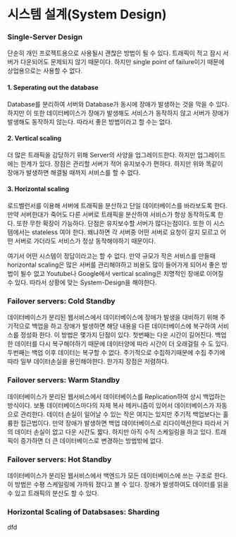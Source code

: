 # 시스템 설계(System Design)

### Single-Server Design

단순히 개인 프로젝트용으로 사용될시 괜찮은 방법이 될 수 있다. 트래픽이 적고 잠시 서버가 다운되어도 문제되지 않기 때문이다. 하지만 single point of failure이기 때문에 상업용으로는 사용할 수 없다.

#### 1. Seperating out the database

Database를 분리하여 서버와 Database가 동시에 장애가 발생하는 것을 막을 수 있다. 하지만 이 또한 데이터베이스가 장애가 발생해도 서비스가 동작하지 않고 서버가 장애가 발생해도 동작하지 않는다. 따라서 좋은 방법이라고 할 수는 없다.

#### 2. Vertical scaling

더 많은 트래픽을 감당하기 위해 Server의 사양을 업그레이드한다. 하지만 업그레이드에는 한계가 있다. 장점은 관리할 서버가 적어 유지보수가 편하다. 하지만 위와 똑같이 장애가 발생하면 해결될 때까지 서비스를 할 수 없다.

#### 3. Horizontal scaling

로드벨런서를 이용해 서버에 트래픽을 분산하고 단일 데이터베이스를 바라보도록 한다. 만약 서버한대가 죽어도 다른 서버로 트래픽을 분산하여 서비스가 항상 동작하도록 한다. 또한 무한 확장이 가능하다. 단점은 유지보수할 서버가 많다는점이다. 또한 이 시스템에서는 stateless 여야 한다. 왜냐하면 각 서버중 어떤 서버로 요청이 갈지 모르고 어떤 서버로 가더라도 서비스가 정상 동작해야하기 때문이다.

여기서 어떤 시스템이 정답이라고는 할 수 없다. 만약 규모가 작은 서비스를 만들때 horizontal scaling은 많은 서버를 관리해야하고 비용도 많이 들어가게 되어서 좋은 방법이 될수 없고 Youtube나 Google에서 vertical scaling은 치명적인 장애로 이어질 수 있다. 따라서 상황에 맞는 System-Design을 해야한다.

### Failover servers: Cold Standby

데이터베이스가 분리된 웹서비스에서 데이터베이스에 장애가 발생을 대비하기 위해 주기적으로 백업을 하고 장애가 발생하면 해당 내용을 다른 데이터베이스에 복구하여 서비스를 정성화 한다. 이 방법은 몇가지 단점이 있다. 첫번째는 다운 시간이 길어진다. 백업한 데이터를 다시 복구해야하기 때문에 데이터양에 따라 시간이 더 오래걸릴 수 도 있다. 두번째는 백업 이후 데이터는 복구할 수 없다. 주기적으로 수집하기때문에 수집 주기에 따라 일부 데이터손실을 용인해야한다. 한가지 장점은 저렴하다.

### Failover servers: Warm Standby

데이터베이스가 분리된 웹서비스에서 데이터베이스를 Replication하여 상시 백업하는 방식이다. 보통 데이터베이스마다의 자체 복사 메커니즘이 있어서 데이터베이스가 자동으로 관리한다. 데이터 손실이 일어날 수 있는 작은 여지는 있지만 주기적 백업보다는 훌륭한 접근법이다. 만약 장애가 발생하면 백업 데이터베이스로 리다이렉션한다 따라서 거의 데이터 손실이 없고 다운 시간도 짧다. 하지만 아직 수직 스케일링을 하고 있다. 트래픽이 증가하면 더 큰 데이터베이스로 변경하는 방법밖에 없다.

### Failover servers: Hot Standby

데이터베이스가 분리된 웹서비스에서 백엔드가 모든 데이터베이스에 쓰는 구조로 한다. 이 방법은 수평 스케일링에 가까워 졌다고 볼 수 있다. 장애가 발생하여도 데이터를 읽을 수 있고 트래픽의 분산도 할 수 있다.



### Horizontal Scaling of Databsases: Sharding

dfd
